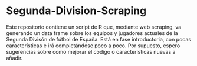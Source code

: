 # Segunda-Division-Scraping
Este repositorio contiene un script de R que, mediante web scraping, va generando un data frame sobre los equipos y jugadores actuales de la Segunda Divisón de fútbol de España. Está en fase introductoria, con pocas características e irá completándose poco a poco. Por supuesto, espero sugerencias sobre como mejorar el código o características nuevas a añadir.
